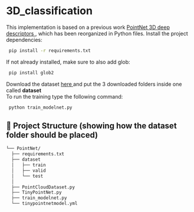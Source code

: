 # 3D_classification
This implementation is based on a previous work <a href="https://github.com/FedericoGelain/3DP_homeworks/tree/main/HW4%20-%203D%20Deep%20Descriptors"> PointNet 3D deep descriptors </a>, which has been reorganized in Python files.
Install the project dependencies:
```sh
 pip install -r requirements.txt
```
If not already installed, make sure to also add glob:
```sh
 pip install glob2
```
Download the dataset <a href="https://drive.google.com/drive/folders/1IweJGcOeOZN3wY79i2jFt3JE1bd7G51Z?usp=share_link"> here </a> and put the 3 downloaded folders inside one called <b>dataset</b> <br />
To run the training type the following command:
```sh
 python train_modelnet.py
```

## 📁 Project Structure (showing how the dataset folder should be placed)

```sh
└── PointNet/
  ├── requirements.txt
  ├── dataset
  │   ├── train
  │   ├── valid
  │   └── test
  │ 
  ├── PointCloudDataset.py
  ├── TinyPointNet.py
  ├── train_modelnet.py
  └── tinypointnetmodel.yml
```